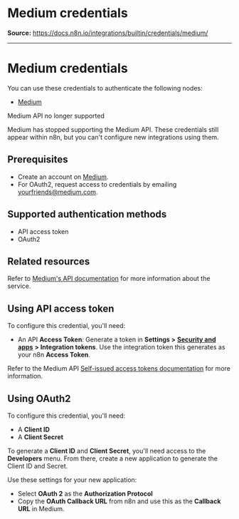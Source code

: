# Medium credentials

**Source:** https://docs.n8n.io/integrations/builtin/credentials/medium/

---

# Medium credentials

You can use these credentials to authenticate the following nodes:

- [Medium](../../app-nodes/n8n-nodes-base.medium/)

Medium API no longer supported

Medium has stopped supporting the Medium API. These credentials still appear within n8n, but you can't configure new integrations using them.

## Prerequisites

- Create an account on [Medium](https://www.medium.com/).
- For OAuth2, request access to credentials by emailing [yourfriends@medium.com](mailto:yourfriends@medium.com).

## Supported authentication methods

- API access token
- OAuth2

## Related resources

Refer to [Medium's API documentation](https://github.com/Medium/medium-api-docs) for more information about the service.

## Using API access token

To configure this credential, you'll need:

- An API **Access Token**: Generate a token in **Settings >** [**Security and apps**](https://medium.com/me/settings/security) **> Integration tokens**. Use the integration token this generates as your n8n **Access Token**.

Refer to the Medium API [Self-issued access tokens documentation](https://github.com/Medium/medium-api-docs?tab=readme-ov-file#21-self-issued-access-tokens) for more information.

## Using OAuth2

To configure this credential, you'll need:

- A **Client ID**
- A **Client Secret**

To generate a **Client ID** and **Client Secret**, you'll need access to the **Developers** menu. From there, create a new application to generate the Client ID and Secret.

Use these settings for your new application:

- Select **OAuth 2** as the **Authorization Protocol**
- Copy the **OAuth Callback URL** from n8n and use this as the **Callback URL** in Medium.
